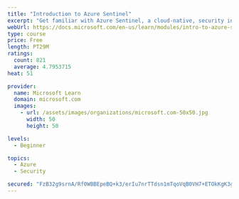```yaml
---
title: "Introduction to Azure Sentinel"
excerpt: "Get familiar with Azure Sentinel, a cloud-native, security information and event management (SIEM) service."
webUrl: https://docs.microsoft.com/en-us/learn/modules/intro-to-azure-sentinel/
type: course
price: Free
length: PT29M
ratings:
  count: 821
  average: 4.7953715
heat: 51

provider:
  name: Microsoft Learn
  domain: microsoft.com
  images:
    - url: /assets/images/organizations/microsoft.com-50x50.jpg
      width: 50
      height: 50

levels:
  - Beginner

topics:
  - Azure
  - Security

secured: "FzB32g9srnA/Rf0WBBEpeBQ+k3/erIu7nrTTdsn1mTqoVqB0VH7+ETOkKgK3g+4tbBfVpZSDL0dzfS9kZrSrVz/44o51ltQIYPMl99wH+OzYMS/ZOiHSgFHIPS8ZI/7ls+n8xL59iOBLnsoOYWj9FM8wa2H/gD4TQLTC84xuuuy43wfAqd5wMmWVafuLbBbrGzW7wPmmed5w1DX6Y9jUn0H9rn6IePu1qCiMwZHojqem9jF8AyWc01/9yTxjq4zO45pGdTI+p2YNEUj/16O2Nn+C68g7f0hCzea/xiX3wfUsLXQCYYZf3fNMTuhqJLtcZxo4R8UAlr6lsCEua8Z+2J7coEQRjjri38oY6epAoZzt82S8UqHnMZalgaoZ6i2cMQOi34lp83w31mQ+ZRgVnxEvWdZE/GGUysbMElgqCok=;9foAgm353cyg+61E5h648A=="
---
```


